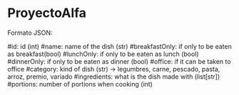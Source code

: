 # ProyectoAlfa

Formato JSON:

#id: id (int)
#name: name of the dish (str)
#breakfastOnly: if only to be eaten as breakfast(bool)
#lunchOnly: if only to be eaten as lunch (bool)
#dinnerOnly: if only to be eaten as dinner (bool)
#office: if it can be taken to office
#category: kind of dish (str) -> legumbres, carne, pescado, pasta, arroz, premio, variado
#ingredients: what is the dish made with (list[str])
#portions: number of portions when cooking (int)

